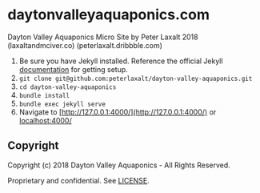 # daytonvalleyaquaponics.com

Dayton Valley Aquaponics Micro Site
by Peter Laxalt 2018 (laxaltandmciver.co) (peterlaxalt.dribbble.com)

1. Be sure you have Jekyll installed.  Reference the official Jekyll [documentation](https://jekyllrb.com/docs/installation/) for getting setup.
2. `git clone git@github.com:peterlaxalt/dayton-valley-aquaponics.git`
3. `cd dayton-valley-aquaponics`
4. `bundle install`
5. `bundle exec jekyll serve`
6. Navigate to [http://127.0.0.1:4000/](http://127.0.0.1:4000/) or [localhost:4000/](localhost:4000/)

## Copyright

Copyright (c) 2018 Dayton Valley Aquaponics - All Rights Reserved.

Proprietary and confidential. See [LICENSE](/LICENSE).
